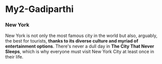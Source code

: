 # My2-Gadiparthi
### New York

New York is not only the most famous city in the world but also, arguably, the best for tourists, **thanks to its diverse culture and myriad of entertainment options**. There's never a dull day in **The City That Never Sleeps**, which is why everyone must visit New York City at least once in their life.


